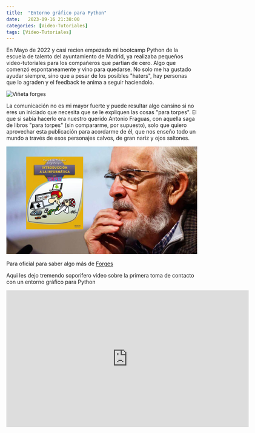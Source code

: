 ```yaml
---
title:  "Entorno gráfico para Python"
date:   2023-09-16 21:38:00
categories: [Video-Tutoriales]
tags: [Video-Tutoriales]
---
```


En Mayo de 2022 y casi recien empezado mi bootcamp Python de la escuela de talento del ayuntamiento de Madrid, ya realizaba pequeños video-tutoriales para los compañeros que partian de cero. Algo que comenzó espontaneamente y vino para quedarse. No solo me ha gustado ayudar siempre, sino que a pesar de los posibles "haters", hay personas que lo agraden y el feedback te anima a seguir haciendolo.

<img class="centrar" src="/images/viñeta.jpg" alt="Viñeta forges">

La comunicación no es mi mayor fuerte y puede resultar algo cansino si no eres un iniciado que necesita que se le expliquen las cosas "para torpes". El que si sabía hacerlo era nuestro querido Antonio Fraguas, con aquella saga de libros "para torpes" (sin compararme, por supuesto), solo que quiero aprovechar esta publicación para acordarme de él, que nos enseño todo un mundo a través de esos personajes calvos, de gran nariz y ojos saltones. 


<img class="centrar" src="/images/forges.png" alt="Antonio Fraguas">

Para oficial para saber algo más de [Forges][Forges]

[Forges]: https://www.forges.com/


Aqui les dejo tremendo soporifero video sobre la primera toma de contacto con un entorno gráfico para Python

<div class="myvideodiv">
<iframe class="myvideo" width="640" height="360" frameborder="0" src="https://mega.nz/embed/Z3YUyLpT#pULNgK7RTUol5U6YtwVTrVSVh1zdW4XW1hzhB3sOjnI" allowfullscreen >
</iframe>

</div>
